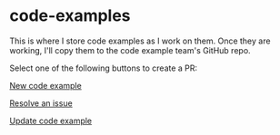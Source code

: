 # code-examples
This is where I store code examples as I work on them.
Once they are working, I'll copy them to the code example team's GitHub repo.

Select one of the following buttons to create a PR:

<a href="https://github.com/Doug-AWS/code-examples/compare/master?expand=1&template=new-example-template.md">New code example</a>

<a href="https://github.com/Doug-AWS/code-examples/compare/master?expand=1&template=resolve-issue-template.md">Resolve an issue</a>

<a href="https://github.com/Doug-AWS/code-examples/compare/master?expand=1&template=update-example-template.md">Update code example</a>
